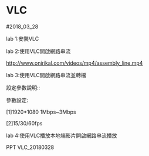 # VLC

#2018_03_28

lab 1:安裝VLC

lab 2:使用VLC開啟網路串流

http://www.onirikal.com/videos/mp4/assembly_line.mp4

lab 3:使用VLC開啟網路串流並轉檔

設定參數說明::

參數設定:

[1]1920*1080 1Mbps~3Mbps

[2]15/30/60fps

lab 4:使用VLC播放本地端影片開啟網路串流播放

PPT VLC_20180328
